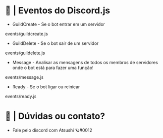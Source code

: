 # 🌙 | Eventos do Discord.js
- GuildCreate - Se o bot entrar em um servidor

events/guildcreate.js

- GuildDelete - Se o bot sair de um servidor

events/guildelete.js

- Message - Analisar as mensagens de todos os membros de servidores onde o bot está para fazer uma função!

events/message.js

- Ready - Se o bot ligar ou reinicar

events/ready.js

# 🧤 | Dúvidas ou contato?
- Fale pelo discord com Atsushi 🪐#0012
